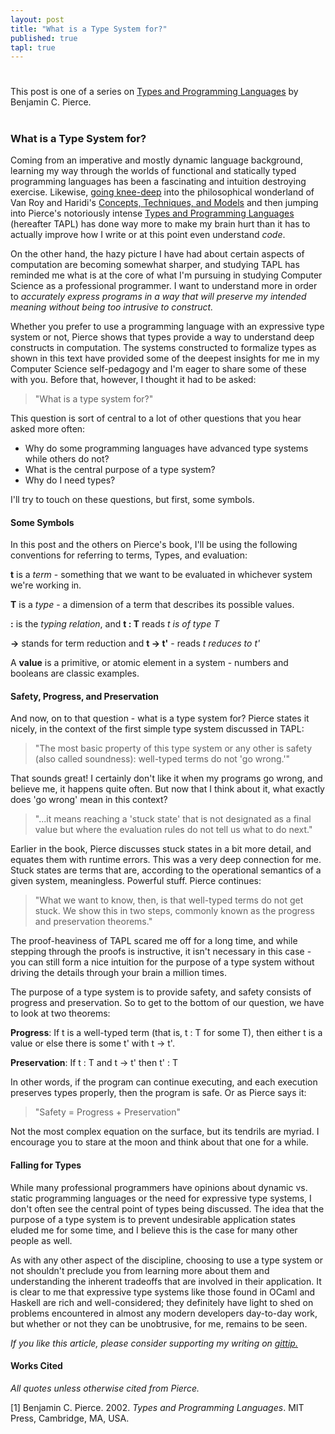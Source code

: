 ```yaml
---
layout: post
title: "What is a Type System for?"
published: true
tapl: true
---
```

# 

<div class="lead">This post is one of a series on <a href="http://www.cis.upenn.edu/~bcpierce/tapl/">Types and Programming Languages</a> by Benjamin C. Pierce.</div>

# 
### What is a Type System for?

Coming from an imperative and mostly dynamic language background, learning my way through the worlds of functional and statically typed programming languages has been a fascinating and intuition destroying exercise. Likewise, <a href="http://michaelrbernste.in/#i-ctm">going knee-deep</a> into the philosophical wonderland of Van Roy and Haridi's <a href="http://www.info.ucl.ac.be/~pvr/book.html">Concepts, Techniques, and Models</a> and then jumping into Pierce's notoriously intense <a href="http://www.cis.upenn.edu/~bcpierce/tapl/">Types and Programming Languages</a> (hereafter TAPL) has done way more to make my brain hurt than it has to actually improve how I write or at this point even understand *code*. 

On the other hand, the hazy picture I have had about certain aspects of computation are becoming somewhat sharper, and studying TAPL has reminded me what is at the core of what I'm pursuing in studying Computer Science as a professional programmer. I want to understand more in order to *accurately express programs in a way that will preserve my intended meaning without being too intrusive to construct.*

Whether you prefer to use a programming language with an expressive type system or not, Pierce shows that types provide a way to understand deep constructs in computation. The systems constructed to formalize types as shown in this text have provided some of the deepest insights for me in my Computer Science self-pedagogy and I'm eager to share some of these with you. Before that, however, I thought it had to be asked:

> "What is a type system for?"

This question is sort of central to a lot of other questions that you hear asked more often:

* Why do some programming languages have advanced type systems while others do not? 
* What is the central purpose of a type system?
* Why do I need types?

I'll try to touch on these questions, but first, some symbols.

#### Some Symbols

In this post and the others on Pierce's book, I'll be using the following conventions for referring to terms, Types, and evaluation:

**t** is a *term* - something that we want to be evaluated in  whichever system we're working in.

**T** is a *type* - a dimension of a term that describes its possible values.

**:** is the *typing relation*, and **t : T** reads *t is of type T*

**->** stands for term reduction and **t -> t'** - reads *t reduces to t'*

A **value** is a primitive, or atomic element in a system - numbers and booleans are classic examples.

#### Safety, Progress, and Preservation

And now, on to that question - what is a type system for? Pierce states it nicely, in the context of the first simple type system discussed in TAPL:

> "The most basic property of this type system or any other is safety (also called soundness): well-typed terms do not 'go wrong.'"

That sounds great! I certainly don't like it when my programs go wrong, and believe me, it happens quite often. But now that I think about it, what exactly does 'go wrong' mean in this context?

> "...it means reaching a 'stuck state' that is not designated as a final value but where the evaluation rules do not tell us what to do next."

Earlier in the book, Pierce discusses stuck states in a bit more detail, and equates them with runtime errors. This was a very deep connection for me. Stuck states are terms that are, according to the operational semantics of a given system, meaningless. Powerful stuff. Pierce continues:

> "What we want to know, then, is that well-typed terms do not get stuck. We show this in two steps, commonly known as the progress and preservation theorems."

The proof-heaviness of TAPL scared me off for a long time, and while stepping through the proofs is instructive, it isn't necessary in this case - you can still form a nice intuition for the purpose of a type system without driving the details through your brain a million times.

The purpose of a type system is to provide safety, and safety consists of progress and preservation. So to get to the bottom of our question, we have to look at two theorems:

**Progress**: If t is a well-typed term (that is, t : T for some T), then either t is a value or else there is some t' with t -> t'.

**Preservation**: If t : T and t -> t' then t' : T

In other words, if the program can continue executing, and each execution preserves types properly, then the program is safe. Or as Pierce says it:

> "Safety = Progress + Preservation"

Not the most complex equation on the surface, but its tendrils are myriad. I encourage you to stare at the moon and think about that one for a while.

#### Falling for Types

While many professional programmers have opinions about dynamic vs. static programming languages or the need for expressive type systems, I don't often see the central point of types being discussed. The idea that the purpose of a type system is to prevent undesirable application states eluded me for some time, and I believe this is the case for many other people as well.

As with any other aspect of the discipline, choosing to use a type system or not shouldn't preclude you from learning more about them and understanding the inherent tradeoffs that are involved in their application. It is clear to me that expressive type systems like those found in OCaml and Haskell are rich and well-considered; they definitely have light to shed on problems encountered in almost any modern developers day-to-day work, but whether or not they can be unobtrusive, for me, remains to be seen.

*If you like this article, please consider supporting my writing on <a href="https://www.gittip.com/mrb_bk/">gittip.</a>*

#### Works Cited

*All quotes unless otherwise cited from Pierce.*

<a id="bib1">[1]</a> Benjamin C. Pierce. 2002. *Types and Programming Languages*. MIT Press, Cambridge, MA, USA.

